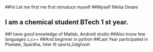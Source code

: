##hii Let me first me first introduce myself
##Myself Nikita Omare
## I am a chemical student BTech 1 st year.
##I have good knowledge of Matlab, Android studio
##Also know few languages c,c++
##And beginner in python
##Last Year participated in Pixelate, Spardha, Inter IIt sports,Udghosh
